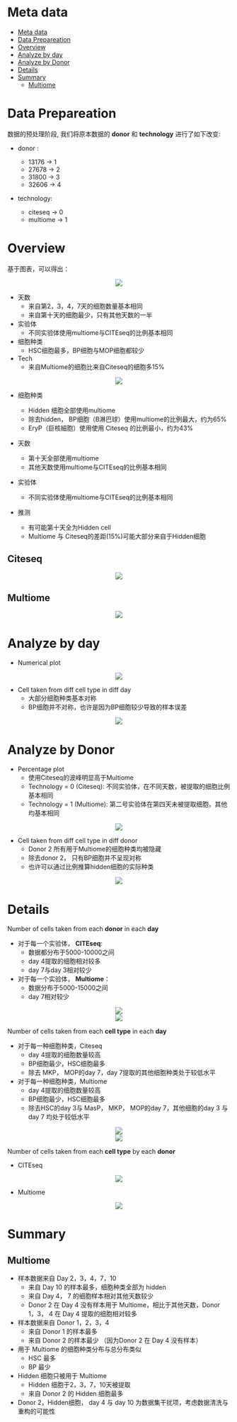 # Meta data
- [Meta data](#meta-data)
- [Data Prepareation](#data-prepareation)
- [Overview](#overview)
- [Analyze by day](#analyze-by-day)
- [Analyze by Donor](#analyze-by-donor)
- [Details](#details)
- [Summary](#summary)
  - [Multiome](#multiome)

# Data Prepareation
数据的预处理阶段, 我们将原本数据的 **donor** 和 **technology** 进行了如下改变:

* donor :
    * 13176 -> 1
    * 27678 -> 2
    * 31800 -> 3
    * 32606 -> 4

* technology:
    * citeseq -> 0
    * multiome -> 1

# Overview
基于图表，可以得出：
<div align=center>
    <img src ="./image/0.0.png"/>  
</div>

* 天数
    * 来自第2，3，4，7天的细胞数量基本相同
    * 来自第十天的细胞最少，只有其他天数的一半
* 实验体
    * 不同实验体使用multiome与CITEseq的比例基本相同
* 细胞种类
    * HSC细胞最多，BP细胞与MOP细胞都较少
* Tech
    * 来自Multiome的细胞比来自Citeseq的细胞多15%

<div align=center>
    <img src ="./image/1.1.png"/>  
</div>

* 细胞种类
    * Hidden 细胞全部使用multiome
    * 除去hidden， BP细胞（B淋巴球）使用multiome的比例最大，约为65%
    * EryP（巨核細胞）使用使用 Citeseq 的比例最小，约为43%
* 天数
    * 第十天全部使用multiome
    * 其他天数使用multiome与CITEseq的比例基本相同
* 实验体
    * 不同实验体使用multiome与CITEseq的比例基本相同
    
* 推测
    * 有可能第十天全为Hidden cell
    * Multiome 与 Citeseq的差距(15%)可能大部分来自于Hidden细胞

## Citeseq
<div align=center>
    <img src ="./image/0.1.png"/>  
</div>

## Multiome
<div align=center>
    <img src ="./image/0.2.png"/>  
</div>



# Analyze by day 

* Numerical plot
<div align=center>
    <img src ="./image/1.2.png"/>  
</div>

* Cell taken from diff cell type in diff day
  * 大部分细胞种类基本对称
  * BP细胞并不对称，也许是因为BP细胞较少导致的样本误差
<div align=center>
    <img src ="./image/1.4.png"/>  
</div>

# Analyze by Donor

- Percentage plot
  * 使用Citeseq的波峰明显高于Multiome
  * Technology = 0 (Citeseq): 不同实验体，在不同天数，被提取的细胞比例基本相同
  * Technology = 1 (Multiome): 第二号实验体在第四天未被提取细胞，其他均基本相同
<div align=center>
    <img src ="./image/1.3.png"/>  
</div>

- Cell taken from diff cell type in diff donor
  * Donor 2 所有用于Multiome的细胞种类均被隐藏
  * 除去donor 2， 只有BP细胞并不呈现对称
  * 也许可以通过比例推算hidden细胞的实际种类

<div align=center>
    <img src ="./image/1.5.png"/>  
</div>

# Details
Number of cells taken from each **donor** in each **day** 
* 对于每一个实验体， **CITEseq**: 
    * 数据都分布于5000-10000之间
    * day 4提取的细胞相对较多
    * day 7与day 3相对较少
* 对于每一个实验体， **Multiome**：
    * 数据分布于5000-15000之间
    * day 7相对较少
<div align=center>
        <img src ="./image/2.1.1.png"/>  
</div>

<div align=center>
    <img src ="./image/2.1.2.png"/>  
</div>

Number of cells taken from each **cell type** in each **day** 
* 对于每一种细胞种类，Citeseq
  * day 4提取的细胞数量较高
  * BP细胞最少，HSC细胞最多
  * 除去 MKP， MOP的day 7，day 7提取的其他细胞种类处于较低水平
* 对于每一种细胞种类，Multiome
  * day 4提取的细胞数量较高
  * BP细胞最少，HSC细胞最多
  * 除去HSC的day 3与 MasP， MKP， MOP的day 7，其他细胞的day 3 与 day 7 均处于较低水平
<div align=center>
        <img src ="./image/2.2.1.png"/>  
</div>

<div align=center>
    <img src ="./image/2.2.2.png"/>  
</div>

Number of cells taken from each **cell type** by each **donor** 
* CITEseq
<div align=center>
    <img src ="./image/2.3.1.png"/>  
</div>

* Multiome
<div align=center>
    <img src ="./image/2.3.2.png"/>  
</div>

# Summary

## Multiome
* 样本数据来自 Day 2，3，4，7，10
  * 来自 Day 10 的样本最多，细胞种类全部为 hidden
  * 来自 Day 4， 7 的细胞样本相对其他天数较少
  * Donor 2 在 Day 4 没有样本用于 Multiome，相比于其他天数，Donor 1，3， 4 在 Day 4 提取的细胞相对较多
* 样本数据来自 Donor 1，2，3，4
  * 来自 Donor 1 的样本最多
  * 来自 Donor 2 的样本最少 （因为Donor 2 在 Day 4 没有样本）
* 用于 Multiome 的细胞种类分布与总分布类似
  * HSC 最多
  * BP 最少
* Hidden 细胞只被用于 Multiome
  * Hidden 细胞于2，3，7，10天被提取
  * 来自 Donor 2 的 Hidden 细胞最多
* Donor 2，Hidden细胞， day 4 与 day 10 为数据集干扰项，考虑数据清洗与重构的可能性

